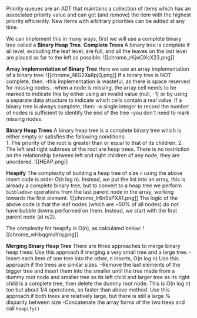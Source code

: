 Priority queues are an ADT that maintains a collection of items which has an associated priority value and can get (and remove) the item with the highest priority efficiently. New items with arbitrary priorities can be added at any time.

We can implement this in many ways, first we will use a complete binary tree called a **Binary Heap Tree**. 
**Complete Trees**
A binary tree is complete if all level, excluding the leaf level, are full, and all the leaves on the last level are placed as far to the left as possible.
![[chrome_rKjwDXcX23.png]]

**Array Implementation of Binary Tree**
Here we see an array implementation of a binary tree:
![[chrome_NIG2Xa8pjQ.png]]
If a binary tree is NOT complete, then:
	-this implementation is wasteful, as there is space reserved for missing nodes.
	-when a node is missing, the array cell needs to be marked to indicate this by either using an invalid value (null, -1) or by using a separate data structure to indicate which cells contain a real value.
If a binary tree is always complete, then:
	-a single integer to record the number of nodes is sufficient to identify the end of the tree
	-you don't need to mark missing nodes.

**Binary Heap Trees**
A binary heap tree is a complete binary tree which is either empty or satisfies the following conditions:  
	1. The priority of the root is greater than or equal to that of its children. 
	2. The left and right subtrees of the root are heap trees.
There is no restriction on the relationship between left and right children of any node, they are unordered.
![[HEAP.png]]

**Heapify**
The complexity of building a heap tree of size `n` using the above insert code is order O(n log n). 
Instead, we put the list into an array, this is already a complete binary tree, but to convert to a heap tree we perform `bubbledown` operations from the last parent node in the array, working towards the first element.
![[chrome_Ir6nSsPXA1.png]]
The logic of the above code is that the leaf nodes (which are ~50% of all nodes) do not have bubble downs performed on them. Instead, we start with the first parent node (at n/2).

The complexity for heapify is O(n), as calculated below:
![[chrome_wHbqgmoYrq.png]]

**Merging Binary Heap Tree**
There are three approaches to merge binary heap trees:
Use this approach if merging a very small tree and a large tree. 
	-Insert each item of one tree into the other, n inserts, O(n log n)
Use this approach if the trees are similar sizes.
	-Remove the last elements of the bigger tree and insert them into the smaller until the tree made from a dummy root node and smaller tree as its left child and larger tree as its right child is a complete tree, then delete the dummy root node. This is O(n log n) too but about 1/4 operations, so faster than above method.
Use this approach if both trees are relatively large, but there is still a large % disparity between size
	-Concatenate the array forms of the two trees and call `heapify()`
